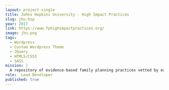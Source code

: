 ```yaml
---
layout: project-single
title: Johns Hopkins University - High Impact Practices
slug: jhu-hip
year: 2017
link: https://www.fphighimpactpractices.org/
image: jhu.png
tags:
  - Wordpress
  - Custom Wordpress Theme
  - JQuery
  - HTML5/CSS3
  - SASS
mission: |
  A repository of evidence-based family planning practices vetted by experts against specific criteria and documented in an easy-to-use, sharable format.
role:  Lead Developer
published: true
---
```

